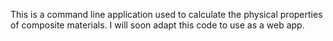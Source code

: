 This is a command line application used to calculate the physical properties of composite 
materials. I will soon adapt this code to use as a web app.
